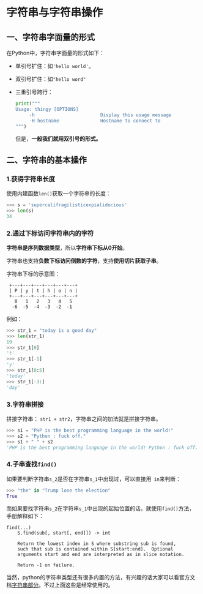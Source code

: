 # 字符串与字符串操作

## 一、字符串字面量的形式

在Python中，字符串字面量的形式如下：

+ 单引号扩住：如`'hello world'`。

+ 双引号扩住：如`"hello word"`

+ 三重引号跨行：

  ```python
  print("""
  Usage: thingy [OPTIONS]
       -h                        Display this usage message
       -H hostname               Hostname to connect to
  """)
  ```

  但是，**一般我们就用双引号的形式。**



## 二、字符串的基本操作

### 1.获得字符串长度

使用内建函数`len()`获取一个字符串的长度：

```python
>>> s = 'supercalifragilisticexpialidocious'
>>> len(s)
34
```



### 2.通过下标访问字符串内的字符

**字符串是序列数据类型**，所以**字符串下标从0开始**。

字符串也支持**负数下标访问倒数的字符**，支持**使用切片获取子串**。

字符串下标的示意图：

```
 +---+---+---+---+---+---+
 | P | y | t | h | o | n |
 +---+---+---+---+---+---+
   0   1   2   3   4   5   
  -6  -5  -4  -3  -2  -1
```

例如：

```python
>>> str_1 = "today is a good day" 
>>> len(str_1)
19
>>> str_1[0]
't'
>>> str_1[-1]
'y'
>>> str_1[0:5]
'today'
>>> str_1[-3:]
'day'
```



### 3.字符串拼接

拼接字符串： `str1 + str2`，字符串之间的加法就是拼接字符串。

```python
>>> s1 = "PHP is the best programming language in the world!"
>>> s2 = "Python : fuck off."
>>> s1 + " " + s2
'PHP is the best programming language in the world! Python : fuck off.'
```



### 4.子串查找`find()`

如果要判断字符串`s_2`是否在字符串`s_1`中出现过，可以直接用` in`来判断：

```python
>>> "the" in "Trump lose the election"
True
```

而如果要找字符串`s_2`在字符串`s_1`中出现的起始位置的话，就使用`find()`方法，手册解释如下：

```
find(...)
    S.find(sub[, start[, end]]) -> int
    
    Return the lowest index in S where substring sub is found,
    such that sub is contained within S[start:end].  Optional
    arguments start and end are interpreted as in slice notation.
    
    Return -1 on failure.
```



当然，python的字符串类型还有很多内置的方法，有兴趣的话大家可以看官方文档[字符串部分](https://docs.python.org/3/tutorial/introduction.html#strings)。不过上面这些是经常使用的。